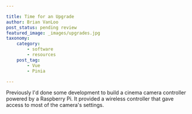 ```yaml
---

title: Time for an Upgrade
author: Brian VanLoo
post_status: pending review
featured_image: _images/upgrades.jpg
taxonomy:
    category:
        - software
        - resources
    post_tag:
        - Vue
        - Pinia

---
```


Previously I'd done some development to build a cinema camera controller powered by a Raspberry Pi.
It provided a wireless controller that gave access to most of the camera's settings.
